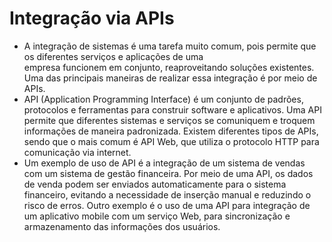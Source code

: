 # Integração via APIs
- A integração de sistemas é uma tarefa muito comum, pois permite que os diferentes serviços e aplicações de uma  
  empresa funcionem em conjunto, reaproveitando soluções existentes. Uma das principais maneiras de realizar essa 
  integração  é por meio de APIs.
-  API (Application Programming Interface) é um conjunto de padrões, protocolos e ferramentas para construir 
   software e aplicativos. Uma API permite que diferentes sistemas e serviços se comuniquem e troquem informações de maneira padronizada. Existem diferentes tipos de APIs, sendo que o mais comum é API Web, que utiliza o protocolo HTTP para comunicação via internet.
- Um exemplo de uso de API é a integração de um sistema de vendas com um sistema de gestão financeira. Por meio de 
  uma API, os dados de venda podem ser enviados automaticamente para o sistema financeiro, evitando a necessidade de inserção manual e reduzindo o risco de erros. Outro exemplo é o uso de uma API para integração de um aplicativo mobile com um serviço Web, para sincronização e armazenamento das informações dos usuários.
